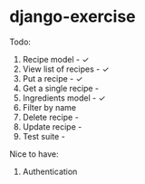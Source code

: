 # django-exercise

Todo:
1. Recipe model - ✓
2. View list of recipes - ✓
3. Put a recipe - ✓
4. Get a single recipe - 
5. Ingredients model - ✓ 
6. Filter by name
7. Delete recipe - 
8. Update recipe -
9. Test suite - 


Nice to have:
1. Authentication
